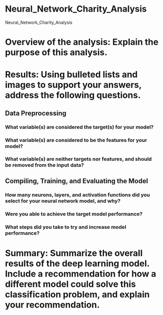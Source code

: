 # Neural_Network_Charity_Analysis
Neural_Network_Charity_Analysis

# Overview of the analysis: Explain the purpose of this analysis.

# Results: Using bulleted lists and images to support your answers, address the following questions.

## Data Preprocessing

### What variable(s) are considered the target(s) for your model?

### What variable(s) are considered to be the features for your model?

### What variable(s) are neither targets nor features, and should be removed from the input data?

## Compiling, Training, and Evaluating the Model

### How many neurons, layers, and activation functions did you select for your neural network model, and why?

### Were you able to achieve the target model performance?

### What steps did you take to try and increase model performance?

# Summary: Summarize the overall results of the deep learning model. Include a recommendation for how a different model could solve this classification problem, and explain your recommendation.
